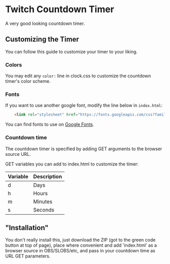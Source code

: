 # Twitch Countdown Timer
A very good looking countdown timer.

## Customizing the Timer
You can follow this guide to customize your timer to your liking.

### Colors
You may edit any ``color:`` line in clock.css to customize the countdown timer's color scheme.

### Fonts
If you want to use another google font, modify the line below in ``index.html``:

```html
    <link rel="stylesheet" href="https://fonts.googleapis.com/css?family=Inconsolata">
```

You can find fonts to use on [Google Fonts](https://fonts.google.com/).

### Countdown time

The countdown timer is specified by adding GET arguments to the browser source URL.

GET variables you can add to index.html to customize the timer:

| Variable | Description            | 
| -------- | ---------------------- |
| d | Days |
| h | Hours |
| m | Minutes |
| s | Seconds |

## "Installation"

You don't really install this, just download the ZIP (got to the green code button at top of page), place where convenient and add 'index.html' as a browser source in OBS/SLOBS/etc, and pass in your countdown time as URL GET parameters.

